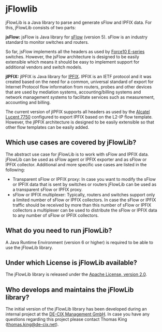 jFlowlib
========
 
jFlowLib is a Java library to parse and generate sFlow and IPFIX data. For this,
jFlowLib consists of two parts:
 
**jsFlow:** jsFlow is Java library for [sFlow](http://www.sflow.org/) (version 5). sFlow
is an industry standard to monitor switches and routers. 

So far, jsFlow implements all the headers as used by
[Force10 E-series](http://www.dell.com/us/business/p/force10-e-series) switches. However,
the jsFlow architecture is designed to be easily extensible which means it should be easy
to implement support for additional vendors and switch models.
 
**jIPFIX:** jIPFIX is Java library for [IPFIX](http://tools.ietf.org/wg/ipfix/). IPFIX is
an IETF protocol and it was created based on the need for a common, universal standard of
export for Internet Protocol flow information from routers, probes and other devices that
are used by mediation systems, accounting/billing systems and network management systems
to facilitate services such as measurement, accounting and billing. 
 
The current version of jIPFIX supports all headers as used by the
[Alcatel Lucent 7750](http://www.alcatel-lucent.com/products/7750-service-router-0)
configured to export IPFIX based on the L2-IP flow template. However, the jIPFIX
architecture is designed to be easily extensible so that other flow templates can be
easily added.
 
 
Which use cases are covered by jFlowLib?
----------------------------------------
 
The abstract use case for jFlowLib is to work with sFlow and IPFIX data. jFlowLib can be
used as sFlow agent or IPFIX exporter and as sFlow or IPFIX collector. Additional and
more specific use cases are listed in the following:
 
* Transparent sFlow or IPFIX proxy: In case you want to modify the sFlow or IPFIX data
that is sent by switches or routers jFlowLib can be used as a transparent sFlow or IPFIX
proxy.
* sFlow or IPFIX multiplexer: Typically, routers and switches support only a limited
number of sFlow or IPFIX collectors. In case the sFlow or IPFIX traffic should be
received by more than this number of sFlow or IPFIX collectors a multiplexer can be used
to distribute the sFlow or IPFIX data to any number of sFlow or IPFIX collectors.


What do you need to run jFlowLib?
---------------------------------
A Java Runtime Environment (version 6 or higher) is required to be able to use the
jFlowLib library.


Under which License is jFlowLib available?
------------------------------------------
The jFlowLib library is released under the
[Apache License, version 2.0](http://www.apache.org/licenses/LICENSE-2.0.html).


Who develops and maintains the jFlowLib library?
------------------------------------------------
The initial version of the jFlowLib library has been developed during an internal
project at the [DE-CIX Management GmbH](https://www.de-cix.net). In case you have any
questions regarding this project please contact Thomas King (thomas.king@de-cix.net).